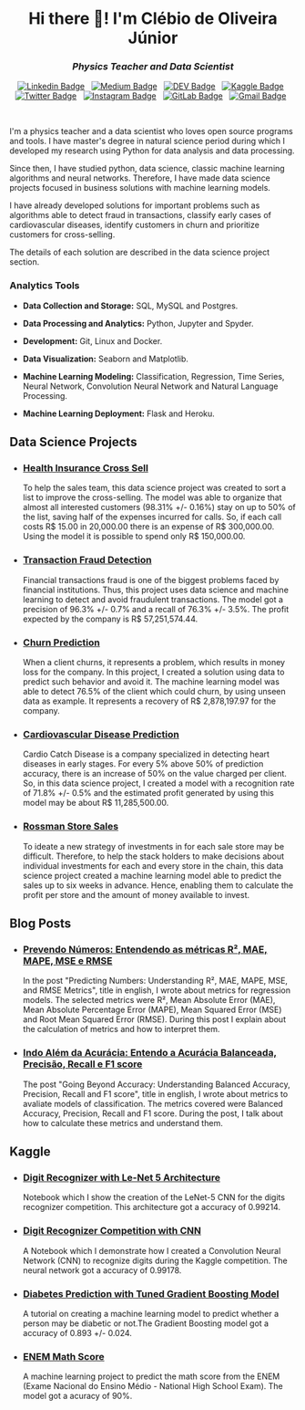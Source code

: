 <h1 align="center">Hi there 👋! I'm Clébio de Oliveira Júnior</h1>

<h3 align="center"><i>Physics Teacher and Data Scientist</i></h3>

<div align="center">

[![Linkedin Badge](https://img.shields.io/badge/LinkedIn-0077B5?style=flat&logo=linkedin&logoColor=white)](https://www.linkedin.com/in/clebiojunior/)&nbsp;&nbsp;
[![Medium Badge](https://img.shields.io/badge/Medium-12100E?style=flat&logo=medium&logoColor=white)](https://www.medium.com/@juniorcl)&nbsp;&nbsp;
[![DEV Badge](https://img.shields.io/badge/DEV-0A0A0A?style=flat&logo=dev.to&logoColor=white)](https://www.dev.to/juniorcl/)&nbsp;&nbsp;
[![Kaggle Badge](https://img.shields.io/badge/-Kaggle-23BFFF?style=flat&logo=Kaggle&logoColor=white)](https://www.kaggle.com/juniorcl)&nbsp;&nbsp;
[![Twitter Badge](https://img.shields.io/badge/Twitter-1DA1F2?style=flat&logo=twitter&logoColor=white)](https://www.twitter.com/clebioojunior)&nbsp;&nbsp;
[![Instagram Badge](https://img.shields.io/badge/Instagram-E4405F?style=flat&logo=instagram&logoColor=white)](https://www.instagram.com/clebioojunior)&nbsp;&nbsp;
[![GitLab Badge](https://img.shields.io/badge/GitLab-330F63?style=flat&logo=gitlab&logoColor=white)](https://www.gitlab.com/juniorcl/)&nbsp;&nbsp;
[![Gmail Badge](https://img.shields.io/badge/Gmail-D14836?style=flat&logo=gmail&logoColor=white&link=mailto:clebiomojunior@gmail.com)](mailto:clebiomojunior@gmail.com)&nbsp;&nbsp;

</div>

<br>

I'm a physics teacher and a data scientist who loves open source programs and tools. I have master's degree in natural science period during which I developed my research using Python for data analysis and data processing.

Since then, I have studied python, data science, classic machine learning algorithms and neural networks. Therefore, I have made data science projects focused in business solutions with machine learning models.

I have already developed solutions for important problems such as algorithms able to detect fraud in transactions, classify early cases of cardiovascular diseases, identify customers in churn and prioritize customers for cross-selling.

The details of each solution are described in the data science project section.

### Analytics Tools

* **Data Collection and Storage:** SQL, MySQL and Postgres.

* **Data Processing and Analytics:** Python, Jupyter and Spyder.

* **Development:** Git, Linux and Docker.

* **Data Visualization:** Seaborn and Matplotlib.

* **Machine Learning Modeling:** Classification, Regression, Time Series, Neural Network, Convolution Neural Network and Natural Language Processing.

* **Machine Learning Deployment:** Flask and Heroku.

## Data Science Projects

* ### [Health Insurance Cross Sell](https://github.com/juniorcl/health-insurance-cross-sell)

    To help the sales team, this data science project was created to sort a list to improve the cross-selling. The model was able to organize that almost all interested customers (98.31% +/- 0.16%) stay on up to 50% of the list, saving half of the expenses incurred for calls. So, if each call costs R\$ 15.00 in 20,000.00 there is an expense of R\$ 300,000.00. Using the model it is possible to spend only R\$ 150,000.00.

* ### [Transaction Fraud Detection](https://github.com/juniorcl/transaction-fraud-detection)

    Financial transactions fraud is one of the biggest problems faced by financial institutions. Thus, this project uses data science and machine learning to detect and avoid fraudulent transactions. The model got a precision of 96.3% +/- 0.7% and a recall of 76.3% +/- 3.5%. The profit expected by the company is R\$ 57,251,574.44.

* ### [Churn Prediction](https://github.com/juniorcl/churn-prediction)

    When a client churns, it represents a problem, which results in money loss for the company. In this project, I created a solution using data to predict such behavior and avoid it. The machine learning model was able to detect 76.5% of the client which could churn, by using unseen data as example. It represents a recovery of R\$ 2,878,197.97 for the company.

* ### [Cardiovascular Disease Prediction](https://github.com/juniorcl/cardiovascular-disease-prediction)

    Cardio Catch Disease is a company specialized in detecting heart diseases in early stages. For every 5% above 50% of prediction accuracy, there is an increase of 50% on the value charged per client. So, in this data science project, I created a model with a recognition rate of 71.8% +/- 0.5% and the estimated profit generated by using this model may be about R\$ 11,285,500.00.

* ### [Rossman Store Sales](https://github.com/juniorcl/rossman-store-sales)

    To ideate a new strategy of investments in for each sale store may be difficult. Therefore, to help the stack holders to make decisions about individual investments for each and every store in the chain, this data science project created a machine learning model able to predict the sales up to six weeks in advance. Hence, enabling them to calculate the profit per store and the amount of money available to invest.

## Blog Posts

* ### [Prevendo Números: Entendendo as métricas R², MAE, MAPE, MSE e RMSE](https://medium.com/data-hackers/prevendo-n%C3%BAmeros-entendendo-m%C3%A9tricas-de-regress%C3%A3o-35545e011e70)

    In the post "Predicting Numbers: Understanding R², MAE, MAPE, MSE, and RMSE Metrics", title in english, I wrote about metrics for regression models. The selected metrics were R², Mean Absolute Error (MAE), Mean Absolute Percentage Error (MAPE), Mean Squared Error (MSE) and Root Mean Squared Error (RMSE). During this post I explain about the calculation of metrics and how to interpret them.

* ### [Indo Além da Acurácia: Entendo a Acurácia Balanceada, Precisão, Recall e F1 score](https://medium.com/data-hackers/indo-al%C3%A9m-da-acur%C3%A1cia-entendo-a-acur%C3%A1cia-balanceada-precis%C3%A3o-recall-e-f1-score-c895e55a9753)

    The post "Going Beyond Accuracy: Understanding Balanced Accuracy, Precision, Recall and F1 score", title in english, I wrote about metrics to avaliate models of classification. The metrics covered were Balanced Accuracy, Precision, Recall and F1 score. During the post, I talk about how to calculate these metrics and understand them.

## Kaggle

* ### [Digit Recognizer with Le-Net 5 Architecture](https://www.kaggle.com/juniorcl/lenet-5-cnn-architecture-digit-recognizer)

    Notebook which I show the creation of the LeNet-5 CNN for the digits recognizer competition. This architecture got a accuracy of 0.99214.   

* ### [Digit Recognizer Competition with CNN](https://www.kaggle.com/juniorcl/cnn-digit-recognizer-0-99178-score)

    A Notebook which I demonstrate how I created a Convolution Neural Network (CNN) to recognize digits during the Kaggle competition. The neural network got a accuracy of 0.99178.

* ### [Diabetes Prediction with Tuned Gradient Boosting Model](https://www.kaggle.com/juniorcl/diabetesclassification-tunedgradientboosting-90)

    A tutorial on creating a machine learning model to predict whether a person may be diabetic or not.The Gradient Boosting model got a accuracy of 0.893 +/- 0.024. 

* ### [ENEM Math Score](https://www.kaggle.com/juniorcl/mathenemscores-linearregression-accuracy-90)

    A machine learning project to predict the math score from the ENEM (Exame Nacional do Ensino Médio - National High School Exam). The model got a acuracy of 90%.

<!--
<div style="display: flex;justify-content: space-around;" align="center">
	<img src="https://github-readme-stats.vercel.app/api?username=juniorcl&hide=contribs,prs&show_icons=true&hide_border=true&title_color=000" alt="github stats">
	<img src="https://github-readme-stats.vercel.app/api/top-langs/?username=juniorcl&layout=compact&hide_border=true&title_color=000" alt="clebio languages">
</div>
-->
<!--
**juniorcl/juniorcl** is a ✨ _special_ ✨ repository because its `README.md` (this file) appears on your GitHub profile.

Here are some ideas to get you started:

- 🔭 I’m currently working on ...
- 🌱 I’m currently learning ...
- 👯 I’m looking to collaborate on ...
- 🤔 I’m looking for help with ...
- 💬 Ask me about ...
- 📫 How to reach me: ...
- 😄 Pronouns: ...
- ⚡ Fun fact: ...
-->
